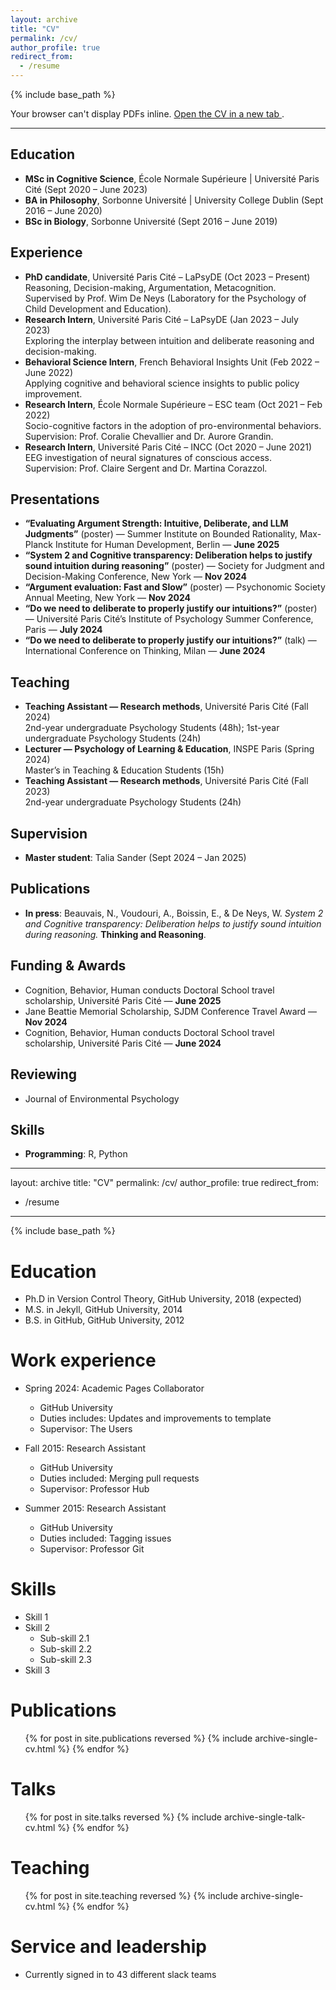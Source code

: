 ```yaml
---
layout: archive
title: "CV"
permalink: /cv/
author_profile: true
redirect_from:
  - /resume
---
```


{% include base_path %}

<!-- Inline, scrollable PDF of full CV -->
<object 
  data="{{ '/files/CV_Nicolas_Beauvais.pdf' | relative_url }}" 
  type="application/pdf" 
  width="100%" 
  height="900px">
  <p>
    Your browser can't display PDFs inline.
    <a href="{{ '/files/CV_Nicolas_Beauvais.pdf' | relative_url }}" target="_blank" rel="noopener">
      Open the CV in a new tab
    </a>.
  </p>
</object>

---

## Education
- **MSc in Cognitive Science**, École Normale Supérieure | Université Paris Cité (Sept 2020 – June 2023)  
- **BA in Philosophy**, Sorbonne Université | University College Dublin (Sept 2016 – June 2020)  
- **BSc in Biology**, Sorbonne Université (Sept 2016 – June 2019)  

## Experience
- **PhD candidate**, Université Paris Cité – LaPsyDE (Oct 2023 – Present)  
  Reasoning, Decision-making, Argumentation, Metacognition.  
  Supervised by Prof. Wim De Neys (Laboratory for the Psychology of Child Development and Education).
- **Research Intern**, Université Paris Cité – LaPsyDE (Jan 2023 – July 2023)  
  Exploring the interplay between intuition and deliberate reasoning and decision-making.
- **Behavioral Science Intern**, French Behavioral Insights Unit (Feb 2022 – June 2022)  
  Applying cognitive and behavioral science insights to public policy improvement.
- **Research Intern**, École Normale Supérieure – ESC team (Oct 2021 – Feb 2022)  
  Socio-cognitive factors in the adoption of pro-environmental behaviors.  
  Supervision: Prof. Coralie Chevallier and Dr. Aurore Grandin.
- **Research Intern**, Université Paris Cité – INCC (Oct 2020 – June 2021)  
  EEG investigation of neural signatures of conscious access.  
  Supervision: Prof. Claire Sergent and Dr. Martina Corazzol.

## Presentations
- **“Evaluating Argument Strength: Intuitive, Deliberate, and LLM Judgments”** (poster) — Summer Institute on Bounded Rationality, Max-Planck Institute for Human Development, Berlin — **June 2025**
- **“System 2 and Cognitive transparency: Deliberation helps to justify sound intuition during reasoning”** (poster) — Society for Judgment and Decision-Making Conference, New York — **Nov 2024**
- **“Argument evaluation: Fast and Slow”** (poster) — Psychonomic Society Annual Meeting, New York — **Nov 2024**
- **“Do we need to deliberate to properly justify our intuitions?”** (poster) — Université Paris Cité’s Institute of Psychology Summer Conference, Paris — **July 2024**
- **“Do we need to deliberate to properly justify our intuitions?”** (talk) — International Conference on Thinking, Milan — **June 2024**

## Teaching
- **Teaching Assistant — Research methods**, Université Paris Cité (Fall 2024)  
  2nd-year undergraduate Psychology Students (48h); 1st-year undergraduate Psychology Students (24h)
- **Lecturer — Psychology of Learning & Education**, INSPE Paris (Spring 2024)  
  Master’s in Teaching & Education Students (15h)
- **Teaching Assistant — Research methods**, Université Paris Cité (Fall 2023)  
  2nd-year undergraduate Psychology Students (24h)

## Supervision
- **Master student**: Talia Sander (Sept 2024 – Jan 2025)

## Publications
- **In press**: Beauvais, N., Voudouri, A., Boissin, E., & De Neys, W. *System 2 and Cognitive transparency: Deliberation helps to justify sound intuition during reasoning.* **Thinking and Reasoning**.

## Funding & Awards
- Cognition, Behavior, Human conducts Doctoral School travel scholarship, Université Paris Cité — **June 2025**
- Jane Beattie Memorial Scholarship, SJDM Conference Travel Award — **Nov 2024**
- Cognition, Behavior, Human conducts Doctoral School travel scholarship, Université Paris Cité — **June 2024**

## Reviewing
- Journal of Environmental Psychology

## Skills
- **Programming**: R, Python






---
layout: archive
title: "CV"
permalink: /cv/
author_profile: true
redirect_from:
  - /resume
---

{% include base_path %}


Education
======
* Ph.D in Version Control Theory, GitHub University, 2018 (expected)
* M.S. in Jekyll, GitHub University, 2014
* B.S. in GitHub, GitHub University, 2012

Work experience
======
* Spring 2024: Academic Pages Collaborator
  * GitHub University
  * Duties includes: Updates and improvements to template
  * Supervisor: The Users

* Fall 2015: Research Assistant
  * GitHub University
  * Duties included: Merging pull requests
  * Supervisor: Professor Hub

* Summer 2015: Research Assistant
  * GitHub University
  * Duties included: Tagging issues
  * Supervisor: Professor Git
  
Skills
======
* Skill 1
* Skill 2
  * Sub-skill 2.1
  * Sub-skill 2.2
  * Sub-skill 2.3
* Skill 3

Publications
======
  <ul>{% for post in site.publications reversed %}
    {% include archive-single-cv.html %}
  {% endfor %}</ul>
  
Talks
======
  <ul>{% for post in site.talks reversed %}
    {% include archive-single-talk-cv.html  %}
  {% endfor %}</ul>
  
Teaching
======
  <ul>{% for post in site.teaching reversed %}
    {% include archive-single-cv.html %}
  {% endfor %}</ul>
  
Service and leadership
======
* Currently signed in to 43 different slack teams
